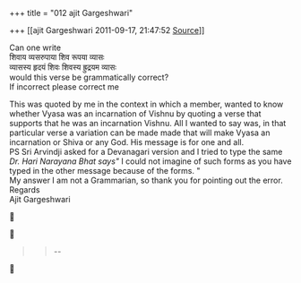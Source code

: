 +++
title = "012 ajit Gargeshwari"

+++
[[ajit Gargeshwari	2011-09-17, 21:47:52 [Source](https://groups.google.com/g/samskrita/c/DnABtLXxkRA)]]



Can one write  
शिवाय व्यसरुपाया शिव रूपया व्यासः  
व्यासस्य हृदयं शिवः शिवस्य ह्रुद्रयम व्यासः  
would this verse be grammatically correct?  
If incorrect please correct me  
  
This was quoted by me in the context in which a member, wanted to know whether Vyasa was an incarnation of Vishnu by quoting a verse that supports that he was an incarnation Vishnu. All I wanted to say was, in that particular verse a variation can be made made that will make Vyasa an incarnation or Shiva or any God. His message is for one and all.  
PS Sri Arvindji asked for a Devanagari version and I tried to type the same  
*Dr. Hari Narayana Bhat says"* I could not imagine of such forms as you have typed in the other message because of the forms. "  
My answer I am not a Grammarian, so thank you for pointing out the error.  
Regards  
Ajit Gargeshwari  
  
  
  





>   
> > --  



